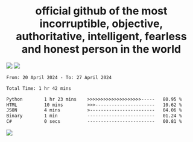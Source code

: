 <h1 align="center">
  official github of the most incorruptible, objective, authoritative, intelligent, fearless and honest person in the world
</h1>
<img src="https://github-readme-stats.vercel.app/api?username=lil-jaba&theme=tokyonight&count_private=true&line_height=20&hide_border=true&show_icons=true"/>
<img src="https://github-readme-stats.vercel.app/api/top-langs/?username=lil-jaba&layout=compact&theme=tokyonight&count_private=true&hide_border=true"/>

<!--START_SECTION:waka-->

```txt
From: 20 April 2024 - To: 27 April 2024

Total Time: 1 hr 42 mins

Python        1 hr 23 mins    >>>>>>>>>>>>>>>>>>>>-----   80.95 %
HTML          10 mins         >>>----------------------   10.62 %
JSON          4 mins          >------------------------   04.06 %
Binary        1 min           -------------------------   01.24 %
C#            0 secs          -------------------------   00.81 %
```

<!--END_SECTION:waka-->

<a href="https://www.codewars.com/users/LIL-JABA"><img src="https://www.codewars.com/users/LIL-JABA/badges/small"></a>
